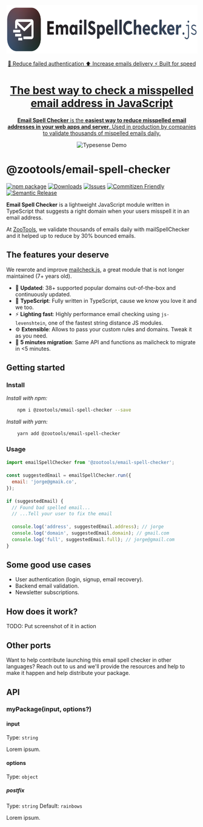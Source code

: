 <p align="center">
  <a href="https://zootools.co">
    <picture>
      <source media="(prefers-color-scheme: dark)" srcset="assets/email-spell-checker.png">
      <img src="assets/email-spell-checker.png" height="128">
    </picture>
    <p align="center">
      🔐 Reduce failed authentication ⬆️ Increase emails delivery ⚡️ Built for speed
    </p>
    <h1 align="center">The best way to check a misspelled email address in JavaScript</h1>
    <p align="center">
      <b>Email Spell Checker</b> is the <strong>easiest way to reduce misspelled email addresses in your web apps and server</strong>. Used in production by companies to validate thousands of mispelled emails daily.
    </p>
  </a>
</p>

<p align="center">
  <img src="assets/typesense_books_demo.gif?raw=true" alt="Typesense Demo" width="459" />
</p>

# @zootools/email-spell-checker

[![npm package][npm-img]][npm-url]
[![Downloads][downloads-img]][downloads-url]
[![Issues][issues-img]][issues-url]
[![Commitizen Friendly][commitizen-img]][commitizen-url]
[![Semantic Release][semantic-release-img]][semantic-release-url]

<b>Email Spell Checker</b> is a lightweight JavaScript module written in TypeScript that suggests a right domain when your users misspell it in an email address.

At [ZooTools](https://zootools.co), we validate thousands of emails daily with mailSpellChecker and it helped up to reduce by 30% bounced emails.

## The features your deserve

We rewrote and improve [mailcheck.js](https://github.com/mailcheck/mailcheck), a great module that is not longer maintained (7+ years old).

- 🔋 <b>Updated</b>: 38+ supported popular domains out-of-the-box and continuously updated.
- 💙 <b>TypeScript</b>: Fully written in TypeScript, cause we know you love it and we too.
- ⚡️ <b>Lighting fast</b>: Highly performance email checking using `js-levenshtein`, one of the fastest string distance JS modules.
- ⚙️ <b>Extensible</b>: Allows to pass your custom rules and domains. Tweak it as you need.
- 🔨 <b>5 minutes migration</b>: Same API and functions as mailcheck to migrate in <5 minutes.

## Getting started

### Install

_Install with npm:_

```bash
    npm i @zootools/email-spell-checker --save
```

_Install with yarn:_

```bash
    yarn add @zootools/email-spell-checker
```

### Usage

```js
import emailSpellChecker from '@zootools/email-spell-checker';

const suggestedEmail = emailSpellChecker.run({
  email: 'jorge@gmaik.co',
});

if (suggestedEmail) {
  // Found bad spelled email...
  // ...Tell your user to fix the email

  console.log('address', suggestedEmail.address); // jorge
  console.log('domain', suggestedEmail.domain); // gmail.com
  console.log('full', suggestedEmail.full); // jorge@gmail.com
}
```

## Some good use cases

- User authentication (login, signup, email recovery).
- Backend email validation.
- Newsletter subscriptions.

## How does it work?

TODO: Put screenshot of it in action

## Other ports

Want to help contribute launching this email spell checker in other languages? Reach out to us and we'll provide the resources and help to make it happen and help distribute your package.

## API

### myPackage(input, options?)

#### input

Type: `string`

Lorem ipsum.

#### options

Type: `object`

##### postfix

Type: `string`
Default: `rainbows`

Lorem ipsum.

[downloads-img]: https://img.shields.io/npm/dt/@zootools/email-spell-checker
[downloads-url]: https://www.npmtrends.com/@zootools/email-spell-checker
[npm-img]: https://img.shields.io/npm/v/@zootools/email-spell-checker
[npm-url]: https://www.npmjs.com/package/@zootools/email-spell-checker
[issues-img]: https://img.shields.io/github/issues/zootools/email-spell-checker
[issues-url]: https://github.com/zootools/email-spell-checker/issues
[codecov-img]: https://codecov.io/gh/zootools/@zootools/email-spell-checker/branch/main/graph/badge.svg
[codecov-url]: https://codecov.io/gh/zootools/@zootools/email-spell-checker
[semantic-release-img]: https://img.shields.io/badge/%20%20%F0%9F%93%A6%F0%9F%9A%80-semantic--release-e10079.svg
[semantic-release-url]: https://github.com/semantic-release/semantic-release
[commitizen-img]: https://img.shields.io/badge/commitizen-friendly-brightgreen.svg
[commitizen-url]: http://commitizen.github.io/cz-cli/
